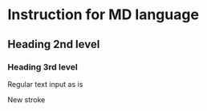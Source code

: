 # Instruction for MD language
## Heading 2nd level
### Heading 3rd level
Regular text input as is

New stroke
